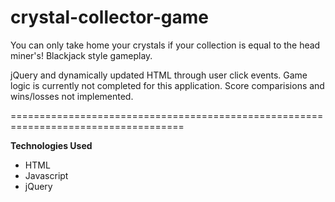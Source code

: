 # crystal-collector-game

You can only take home your crystals if your collection is equal to the head miner's! Blackjack style gameplay.

jQuery and dynamically updated HTML through user click events. Game logic is currently not completed for this application. Score comparisions and wins/losses not implemented.

====================================================================================

**Technologies Used**
- HTML
- Javascript
- jQuery

